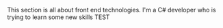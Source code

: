 This section is all about front end technologies. I'm a C# developer who is trying to learn some new skills
TEST